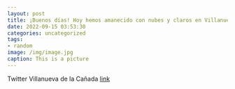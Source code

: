 ```yaml
---
layout: post
title: ¡Buenos días! Hoy hemos amanecido con nubes y claros en VillanuevaDeLaCañada. Si queréis conocer las previsiones de @AEMET_Madr...
date: 2022-09-15 03:53:30
categories: uncategorized
tags:
- random
image: /img/image.jpg
caption: This is a picture
---
```

Twitter Villanueva de la Cañada [link](https://twitter.com/AytoVDLCanada/status/1569945283764658176)
